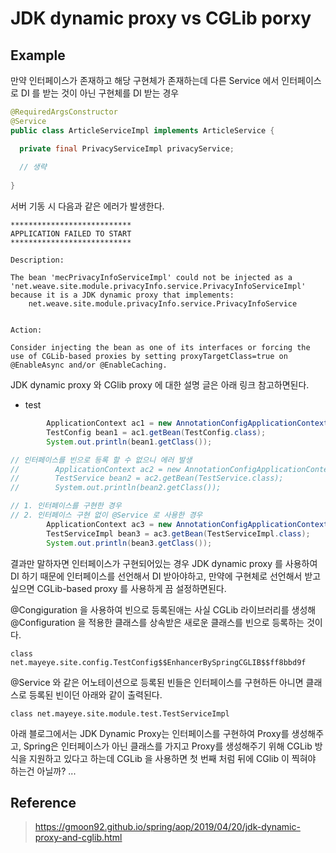 # JDK dynamic proxy vs CGLib porxy

## Example

만약 인터페이스가 존재하고 해당 구현체가 존재하는데 다른 Service 에서 인터페이스로 DI 를 받는 것이 아닌 구현체를 DI 받는 경우

```java
@RequiredArgsConstructor
@Service
public class ArticleServiceImpl implements ArticleService {

  private final PrivacyServiceImpl privacyService;
  
  // 생략
  
}
```

서버 기동 시 다음과 같은 에러가 발생한다.

```
***************************
APPLICATION FAILED TO START
***************************

Description:

The bean 'mecPrivacyInfoServiceImpl' could not be injected as a 'net.weave.site.module.privacyInfo.service.PrivacyInfoServiceImpl' because it is a JDK dynamic proxy that implements:
	net.weave.site.module.privacyInfo.service.PrivacyInfoService


Action:

Consider injecting the bean as one of its interfaces or forcing the use of CGLib-based proxies by setting proxyTargetClass=true on @EnableAsync and/or @EnableCaching.
```

JDK dynamic proxy 와 CGlib proxy 에 대한 설명 글은 아래 링크 참고하면된다.

- test

```java
        ApplicationContext ac1 = new AnnotationConfigApplicationContext(TestConfig.class);
        TestConfig bean1 = ac1.getBean(TestConfig.class);
        System.out.println(bean1.getClass());

// 인터페이스를 빈으로 등록 할 수 없으니 에러 발생		
//        ApplicationContext ac2 = new AnnotationConfigApplicationContext(TestService.class);
//        TestService bean2 = ac2.getBean(TestService.class);
//        System.out.println(bean2.getClass());

// 1. 인터페이스를 구현한 경우
// 2. 인터페이스 구현 없이 @Service 로 사용한 경우
        ApplicationContext ac3 = new AnnotationConfigApplicationContext(TestServiceImpl.class);
        TestServiceImpl bean3 = ac3.getBean(TestServiceImpl.class);
        System.out.println(bean3.getClass());
```	

결과만 말하자면 인터페이스가 구현되어있는 경우 JDK dynamic proxy 를 사용하여 DI 하기 때문에 인터페이스를 선언해서 DI 받아야하고, 만약에 구현체로 선언해서 받고싶으면 CGLib-based proxy 를
사용하게 끔 설정하면된다.

@Congiguration 을 사용하여 빈으로 등록된애는 사실 CGLib 라이브러리를 생성해 @Configuration 을 적용한 클래스를 상속받은 새로운 클래스를 빈으로 등록하는 것이다.

```
class net.mayeye.site.config.TestConfig$$EnhancerBySpringCGLIB$$ff8bbd9f
```

@Service 와 같은 어노테이션으로 등록된 빈들은 인터페이스를 구현하든 아니면 클래스로 등록된 빈이던 아래와 같이 출력된다.

```
class net.mayeye.site.module.test.TestServiceImpl
```

아래 블로그에서는 JDK Dynamic Proxy는 인터페이스를 구현하여 Proxy를 생성해주고, Spring은 인터페이스가 아닌 클래스를 가지고 Proxy를 생성해주기 위해 CGLib 방식을 지원하고 있다고 하는데
CGLib 을 사용하면 첫 번째 처럼 뒤에 CGlib 이 찍혀야 하는건 아닐까? ...

## Reference

> https://gmoon92.github.io/spring/aop/2019/04/20/jdk-dynamic-proxy-and-cglib.html
